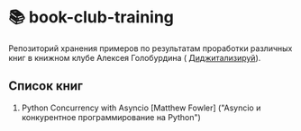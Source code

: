 # :books: book-club-training

Репозиторий хранения примеров по результатам проработки различных книг в книжном клубе Алексея Голобурдина (
[Диджитализируй](https://github.com/alexey-goloburdin)).

## Список книг

1. Python Concurrency with Asyncio [Matthew Fowler] ("Asyncio и конкурентное программирование на Python")

